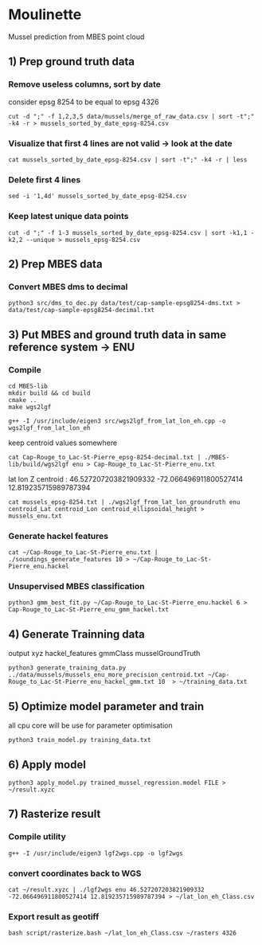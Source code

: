 # Moulinette
Mussel prediction from MBES point cloud
## 1) Prep ground truth data
### Remove useless columns, sort by date
consider epsg 8254 to be equal to epsg 4326
```
cut -d ";" -f 1,2,3,5 data/mussels/merge_of_raw_data.csv | sort -t";" -k4 -r > mussels_sorted_by_date_epsg-8254.csv
```
### Visualize that first 4 lines are not valid -> look at the date
```
cat mussels_sorted_by_date_epsg-8254.csv | sort -t";" -k4 -r | less
```

### Delete first 4 lines
```
sed -i '1,4d' mussels_sorted_by_date_epsg-8254.csv
```

### Keep latest unique data points
```
cut -d ";" -f 1-3 mussels_sorted_by_date_epsg-8254.csv | sort -k1,1 -k2,2 --unique > mussels_epsg-8254.csv
```

## 2) Prep MBES data
### Convert MBES dms to decimal
```
python3 src/dms_to_dec.py data/test/cap-sample-epsg8254-dms.txt > data/test/cap-sample-epsg8254-decimal.txt
```

## 3) Put MBES and ground truth data in same reference system -> ENU
### Compile 
```
cd MBES-lib
mkdir build && cd build
cmake ..
make wgs2lgf
```
```
g++ -I /usr/include/eigen3 src/wgs2lgf_from_lat_lon_eh.cpp -o wgs2lgf_from_lat_lon_eh
```

keep centroid values somewhere
```
cat Cap-Rouge_to_Lac-St-Pierre_epsg-8254-decimal.txt | ./MBES-lib/build/wgs2lgf enu > Cap-Rouge_to_Lac-St-Pierre_enu.txt
```
lat lon Z centroid :  46.527207203821909332 -72.066496911800527414 12.819235715989787394
```
cat mussels_epsg-8254.txt | ./wgs2lgf_from_lat_lon_groundruth enu centroid_Lat centroid_Lon centroid_ellipsoidal_height > mussels_enu.txt
```

### Generate hackel features
```
cat ~/Cap-Rouge_to_Lac-St-Pierre_enu.txt | ./soundings_generate_features 10 > ~/Cap-Rouge_to_Lac-St-Pierre_enu.hackel
```

### Unsupervised MBES classification
```
python3 gmm_best_fit.py ~/Cap-Rouge_to_Lac-St-Pierre_enu.hackel 6 > Cap-Rouge_to_Lac-St-Pierre_enu_gmm_hackel.txt
```

## 4) Generate Trainning data

output xyz hackel_features gmmClass musselGroundTruth
```
python3 generate_training_data.py ../data/mussels/mussels_enu_more_precision_centroid.txt ~/Cap-Rouge_to_Lac-St-Pierre_enu_hackel_gmm.txt 10  > ~/training_data.txt
```

## 5) Optimize model parameter and train
all cpu core will be use for parameter optimisation
```
python3 train_model.py training_data.txt
```

## 6) Apply model
```
python3 apply_model.py trained_mussel_regression.model FILE > ~/result.xyzc
```

## 7) Rasterize result
### Compile utility
```
g++ -I /usr/include/eigen3 lgf2wgs.cpp -o lgf2wgs
```
### convert coordinates back to WGS
```
cat ~/result.xyzc | ./lgf2wgs enu 46.527207203821909332 -72.066496911800527414 12.819235715989787394 > ~/lat_lon_eh_Class.csv
```

### Export result as geotiff
```
bash script/rasterize.bash ~/lat_lon_eh_Class.csv ~/rasters 4326
```
